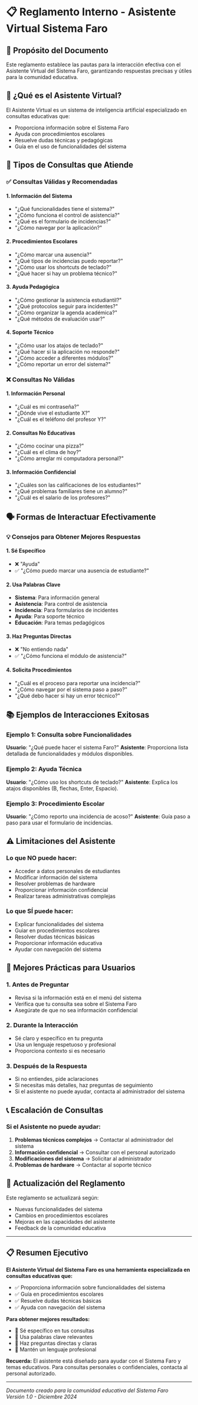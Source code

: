 # 📋 Reglamento Interno - Asistente Virtual Sistema Faro

## 🎯 **Propósito del Documento**
Este reglamento establece las pautas para la interacción efectiva con el Asistente Virtual del Sistema Faro, garantizando respuestas precisas y útiles para la comunidad educativa.

## 🤖 **¿Qué es el Asistente Virtual?**
El Asistente Virtual es un sistema de inteligencia artificial especializado en consultas educativas que:
- Proporciona información sobre el Sistema Faro
- Ayuda con procedimientos escolares
- Resuelve dudas técnicas y pedagógicas
- Guía en el uso de funcionalidades del sistema

## 📝 **Tipos de Consultas que Atiende**

### ✅ **Consultas Válidas y Recomendadas**

#### **1. Información del Sistema**
- "¿Qué funcionalidades tiene el sistema?"
- "¿Cómo funciona el control de asistencia?"
- "¿Qué es el formulario de incidencias?"
- "¿Cómo navegar por la aplicación?"

#### **2. Procedimientos Escolares**
- "¿Cómo marcar una ausencia?"
- "¿Qué tipos de incidencias puedo reportar?"
- "¿Cómo usar los shortcuts de teclado?"
- "¿Qué hacer si hay un problema técnico?"

#### **3. Ayuda Pedagógica**
- "¿Cómo gestionar la asistencia estudiantil?"
- "¿Qué protocolos seguir para incidentes?"
- "¿Cómo organizar la agenda académica?"
- "¿Qué métodos de evaluación usar?"

#### **4. Soporte Técnico**
- "¿Cómo usar los atajos de teclado?"
- "¿Qué hacer si la aplicación no responde?"
- "¿Cómo acceder a diferentes módulos?"
- "¿Cómo reportar un error del sistema?"

### ❌ **Consultas No Válidas**

#### **1. Información Personal**
- "¿Cuál es mi contraseña?"
- "¿Dónde vive el estudiante X?"
- "¿Cuál es el teléfono del profesor Y?"

#### **2. Consultas No Educativas**
- "¿Cómo cocinar una pizza?"
- "¿Cuál es el clima de hoy?"
- "¿Cómo arreglar mi computadora personal?"

#### **3. Información Confidencial**
- "¿Cuáles son las calificaciones de los estudiantes?"
- "¿Qué problemas familiares tiene un alumno?"
- "¿Cuál es el salario de los profesores?"

## 🗣️ **Formas de Interactuar Efectivamente**

### **💡 Consejos para Obtener Mejores Respuestas**

#### **1. Sé Específico**
- ❌ "Ayuda"
- ✅ "¿Cómo puedo marcar una ausencia de estudiante?"

#### **2. Usa Palabras Clave**
- **Sistema**: Para información general
- **Asistencia**: Para control de asistencia
- **Incidencia**: Para formularios de incidentes
- **Ayuda**: Para soporte técnico
- **Educación**: Para temas pedagógicos

#### **3. Haz Preguntas Directas**
- ❌ "No entiendo nada"
- ✅ "¿Cómo funciona el módulo de asistencia?"

#### **4. Solicita Procedimientos**
- "¿Cuál es el proceso para reportar una incidencia?"
- "¿Cómo navegar por el sistema paso a paso?"
- "¿Qué debo hacer si hay un error técnico?"

## 📚 **Ejemplos de Interacciones Exitosas**

### **Ejemplo 1: Consulta sobre Funcionalidades**
**Usuario**: "¿Qué puede hacer el sistema Faro?"
**Asistente**: Proporciona lista detallada de funcionalidades y módulos disponibles.

### **Ejemplo 2: Ayuda Técnica**
**Usuario**: "¿Cómo uso los shortcuts de teclado?"
**Asistente**: Explica los atajos disponibles (B, flechas, Enter, Espacio).

### **Ejemplo 3: Procedimiento Escolar**
**Usuario**: "¿Cómo reporto una incidencia de acoso?"
**Asistente**: Guía paso a paso para usar el formulario de incidencias.

## ⚠️ **Limitaciones del Asistente**

### **Lo que NO puede hacer:**
- Acceder a datos personales de estudiantes
- Modificar información del sistema
- Resolver problemas de hardware
- Proporcionar información confidencial
- Realizar tareas administrativas complejas

### **Lo que SÍ puede hacer:**
- Explicar funcionalidades del sistema
- Guiar en procedimientos escolares
- Resolver dudas técnicas básicas
- Proporcionar información educativa
- Ayudar con navegación del sistema

## 🎯 **Mejores Prácticas para Usuarios**

### **1. Antes de Preguntar**
- Revisa si la información está en el menú del sistema
- Verifica que tu consulta sea sobre el Sistema Faro
- Asegúrate de que no sea información confidencial

### **2. Durante la Interacción**
- Sé claro y específico en tu pregunta
- Usa un lenguaje respetuoso y profesional
- Proporciona contexto si es necesario

### **3. Después de la Respuesta**
- Si no entiendes, pide aclaraciones
- Si necesitas más detalles, haz preguntas de seguimiento
- Si el asistente no puede ayudar, contacta al administrador del sistema

## 📞 **Escalación de Consultas**

### **Si el Asistente no puede ayudar:**
1. **Problemas técnicos complejos** → Contactar al administrador del sistema
2. **Información confidencial** → Consultar con el personal autorizado
3. **Modificaciones del sistema** → Solicitar al administrador
4. **Problemas de hardware** → Contactar al soporte técnico

## 🔄 **Actualización del Reglamento**

Este reglamento se actualizará según:
- Nuevas funcionalidades del sistema
- Cambios en procedimientos escolares
- Mejoras en las capacidades del asistente
- Feedback de la comunidad educativa

---

## 📋 **Resumen Ejecutivo**

**El Asistente Virtual del Sistema Faro es una herramienta especializada en consultas educativas que:**
- ✅ Proporciona información sobre funcionalidades del sistema
- ✅ Guía en procedimientos escolares
- ✅ Resuelve dudas técnicas básicas
- ✅ Ayuda con navegación del sistema

**Para obtener mejores resultados:**
- 🎯 Sé específico en tus consultas
- 🎯 Usa palabras clave relevantes
- 🎯 Haz preguntas directas y claras
- 🎯 Mantén un lenguaje profesional

**Recuerda:** El asistente está diseñado para ayudar con el Sistema Faro y temas educativos. Para consultas personales o confidenciales, contacta al personal autorizado.

---
*Documento creado para la comunidad educativa del Sistema Faro*  
*Versión 1.0 - Diciembre 2024*


